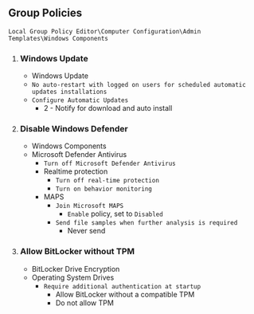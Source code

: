 ## Group Policies
`Local Group Policy Editor\Computer Configuration\Admin Templates\Windows Components`

1. ### Windows Update
   - Windows Update
    - `No auto-restart with logged on users for scheduled automatic updates installations`
    - `Configure Automatic Updates`
      - 2 - Notify for download and auto install

2. ### Disable Windows Defender
   - Windows Components
    - Microsoft Defender Antivirus
      - `Turn off Microsoft Defender Antivirus`
      - Realtime protection
        - `Turn off real-time protection`
        - `Turn on behavior monitoring`
      - MAPS
        - `Join Microsoft MAPS`
          - `Enable` policy, set to `Disabled`
        - `Send file samples when further analysis is required`
          - Never send

3. ### Allow BitLocker without TPM
   - BitLocker Drive Encryption
    - Operating System Drives
      - `Require additional authentication at startup`
        - Allow BitLocker without a compatible TPM
        - Do not allow TPM

